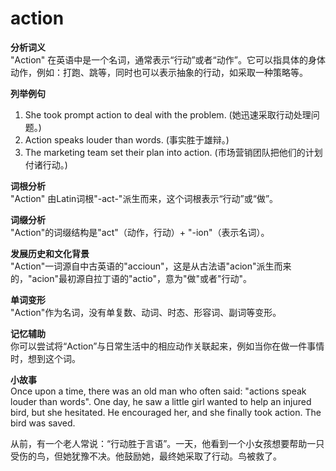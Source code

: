 # action

**分析词义**  
"Action" 在英语中是一个名词，通常表示“行动”或者“动作”。它可以指具体的身体动作，例如：打跑、跳等，同时也可以表示抽象的行动，如采取一种策略等。

  

**列举例句**

  

1.  She took prompt action to deal with the problem. (她迅速采取行动处理问题。)
2.  Action speaks louder than words. (事实胜于雄辩。)
3.  The marketing team set their plan into action. (市场营销团队把他们的计划付诸行动。)

  

**词根分析**  
"Action" 由Latin词根"-act-"派生而来，这个词根表示“行动”或“做”。

  

**词缀分析**  
"Action"的词缀结构是"act"（动作，行动）+ "-ion"（表示名词）。

  

**发展历史和文化背景**  
"Action"一词源自中古英语的"accioun"，这是从古法语"acion"派生而来的，"acion"最初源自拉丁语的"actio"，意为"做"或者"行动"。

  

**单词变形**  
"Action"作为名词，没有单复数、动词、时态、形容词、副词等变形。

  

**记忆辅助**  
你可以尝试将“Action”与日常生活中的相应动作关联起来，例如当你在做一件事情时，想到这个词。

  

**小故事**  
Once upon a time, there was an old man who often said: "actions speak louder than words". One day, he saw a little girl wanted to help an injured bird, but she hesitated. He encouraged her, and she finally took action. The bird was saved.

  

从前，有一个老人常说：“行动胜于言语”。一天，他看到一个小女孩想要帮助一只受伤的鸟，但她犹豫不决。他鼓励她，最终她采取了行动。鸟被救了。
